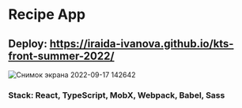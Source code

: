 # Recipe App

## Deploy: https://iraida-ivanova.github.io/kts-front-summer-2022/

![Снимок экрана 2022-09-17 142642](https://user-images.githubusercontent.com/81653058/191254019-36dc78bf-1807-4f91-8268-5c330543ae83.jpg)

### Stack: React, TypeScript, MobX, Webpack, Babel, Sass
